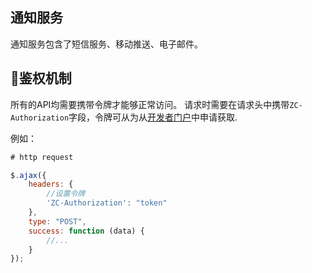 ## 通知服务

通知服务包含了短信服务、移动推送、电子邮件。


## 鉴权机制

所有的API均需要携带令牌才能够正常访问。
请求时需要在请求头中携带`ZC-Authorization`字段，令牌可从为从[开发者门户](http://developer.zhaochewisdom.com/portal)中申请获取.

例如：
``` JavaScript
# http request

$.ajax({
    headers: {
        //设置令牌
        'ZC-Authorization': "token"
    },
    type: "POST",
    success: function (data) {
        //...
    }
});
```